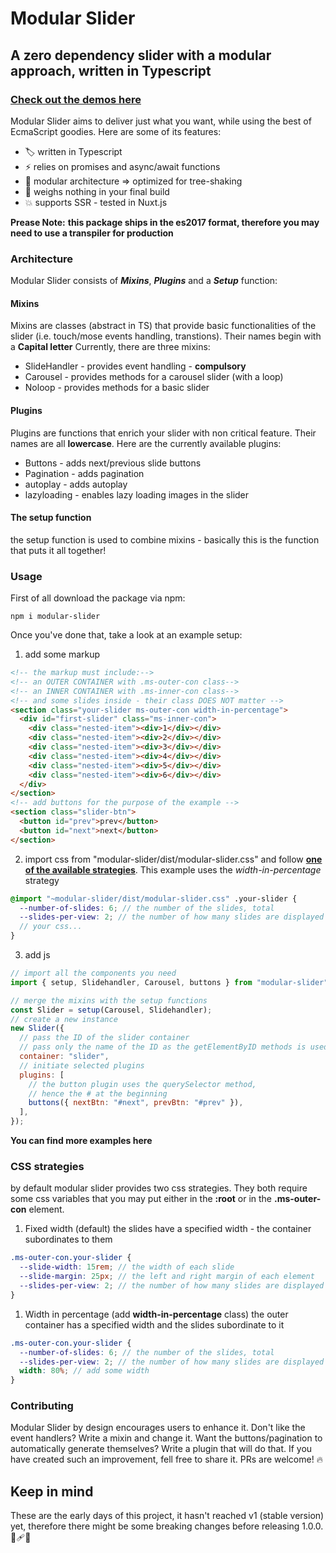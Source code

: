 # Modular Slider

## A zero dependency slider with a modular approach, written in Typescript

### [Check out the demos here](https://matb85.github.io/modular-slider/)

Modular Slider aims to deliver just what you want, while using the best of EcmaScript goodies. Here are some of its features:

- :label: written in Typescript
- :zap: relies on promises and async/await functions
- :art: modular architecture => optimized for tree-shaking
- :rocket: weighs nothing in your final build
- :boom: supports SSR - tested in Nuxt.js

**Prease Note:**
**this package ships in the es2017 format, therefore you may need to use a transpiler for production**

### Architecture

Modular Slider consists of **_Mixins_**, **_Plugins_** and a **_Setup_** function:

#### Mixins

Mixins are classes (abstract in TS) that provide basic functionalities of the slider (i.e. touch/mose events handling, transtions). Their names begin with a **Capital letter** Currently, there are three mixins:

- SlideHandler - provides event handling - **compulsory**
- Carousel - provides methods for a carousel slider (with a loop)
- Noloop - provides methods for a basic slider

#### Plugins

Plugins are functions that enrich your slider with non critical feature. Their names are all **lowercase**. Here are the currently available plugins:

- Buttons - adds next/previous slide buttons
- Pagination - adds pagination
- autoplay - adds autoplay
- lazyloading - enables lazy loading images in the slider

#### The setup function

the setup function is used to combine mixins - basically this is the function that puts it all together!

### Usage

First of all download the package via npm:

```
npm i modular-slider
```

Once you've done that, take a look at an example setup:

1. add some markup

```html
<!-- the markup must include:-->
<!-- an OUTER CONTAINER with .ms-outer-con class-->
<!-- an INNER CONTAINER with .ms-inner-con class-->
<!-- and some slides inside - their class DOES NOT matter -->
<section class="your-slider ms-outer-con width-in-percentage">
  <div id="first-slider" class="ms-inner-con">
    <div class="nested-item"><div>1</div></div>
    <div class="nested-item"><div>2</div></div>
    <div class="nested-item"><div>3</div></div>
    <div class="nested-item"><div>4</div></div>
    <div class="nested-item"><div>5</div></div>
    <div class="nested-item"><div>6</div></div>
  </div>
</section>
<!-- add buttons for the purpose of the example -->
<section class="slider-btn">
  <button id="prev">prev</button>
  <button id="next">next</button>
</section>
```

2. import css from "modular-slider/dist/modular-slider.css" and follow [**one of the available strategies**](#css-strategies). This example uses the _width-in-percentage_ strategy

```scss
@import "~modular-slider/dist/modular-slider.css" .your-slider {
  --number-of-slides: 6; // the number of the slides, total
  --slides-per-view: 2; // the number of how many slides are displayed at once
  // your css...
}
```

3. add js

```js
// import all the components you need
import { setup, Slidehandler, Carousel, buttons } from "modular-slider";

// merge the mixins with the setup functions
const Slider = setup(Carousel, Slidehandler);
// create a new instance
new Slider({
  // pass the ID of the slider container
  // pass only the name of the ID as the getElementByID methods is used
  container: "slider",
  // initiate selected plugins
  plugins: [
    // the button plugin uses the querySelector method,
    // hence the # at the beginning
    buttons({ nextBtn: "#next", prevBtn: "#prev" }),
  ],
});
```

**You can find more examples here**

### CSS strategies

by default modular slider provides two css strategies. They both require some css variables that you may put either in the **:root** or in the **.ms-outer-con** element.

1. Fixed width (default)
   the slides have a specified width - the container subordinates to them

```scss
.ms-outer-con.your-slider {
  --slide-width: 15rem; // the width of each slide
  --slide-margin: 25px; // the left and right margin of each element
  --slides-per-view: 2; // the number of how many slides are displayed at once
}
```

1. Width in percentage (add **width-in-percentage** class)
   the outer container has a specified width and the slides subordinate to it

```scss
.ms-outer-con.your-slider {
  --number-of-slides: 6; // the number of the slides, total
  --slides-per-view: 2; // the number of how many slides are displayed at once
  width: 80%; // add some width
}
```

### Contributing

Modular Slider by design encourages users to enhance it. Don't like the event handlers? Write a mixin and change it. Want the buttons/pagination to automatically generate themselves? Write a plugin that will do that. If you have created such an improvement, fell free to share it. PRs are welcome! :fire:

## Keep in mind

These are the early days of this project, it hasn't reached v1 (stable version) yet, therefore there might be some breaking changes before releasing 1.0.0. :monocle_face::adhesive_bandage::boom:
